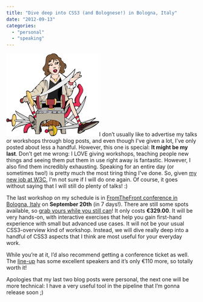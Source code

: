 ```yaml
---
title: "Dive deep into CSS3 (and Bolognese!) in Bologna, Italy"
date: "2012-09-13"
categories:
  - "personal"
  - "speaking"
---
```


[![](images/spk_verou.png "Illustration of me!")](images/spk_verou.png)I don’t usually like to advertise my talks or workshops through blog posts, and even though I've given a lot, I've only posted about less a handful. However, this one is special: **It might be my last**. Don’t get me wrong: I LOVE giving workshops, teaching people new things and seeing them put them in use right away is fantastic. However, I also find them incredibly exhausting. Speaking for an entire day (or sometimes two!) is pretty much the most tiring thing I've done. So, given [my new job at W3C](http://lea.verou.me/2012/08/lea-at-w3-org/), I'm not sure if I will do one again. Of course, it goes without saying that I will still do plenty of talks! :)

The last workshop on my schedule is in [FromTheFront conference in Bologna, Italy](http://2012.fromthefront.it/) on **September 20th** (in 7 days!). There are still some spots available, so [grab yours while you still can](http://2012.fromthefront.it/index.html#cart)! It only costs **€329.00**. It will be very hands-on, with interactive exercises that help you gain first-hand experience with small but advanced use cases. It will not be your usual CSS3-overview kind of workshop. Instead, we will dive really deep into a handful of CSS3 aspects that I think are most useful for your everyday work.

While you’re at it, I’d also recommend getting a conference ticket as well. The [line-up](http://2012.fromthefront.it/speakers.html) has some excellent speakers and it’s only €110 more, so totally worth it!

Apologies that my last two blog posts were personal, the next one will be more technical: I have a very useful tool in the pipeline that I’m gonna release soon ;)
